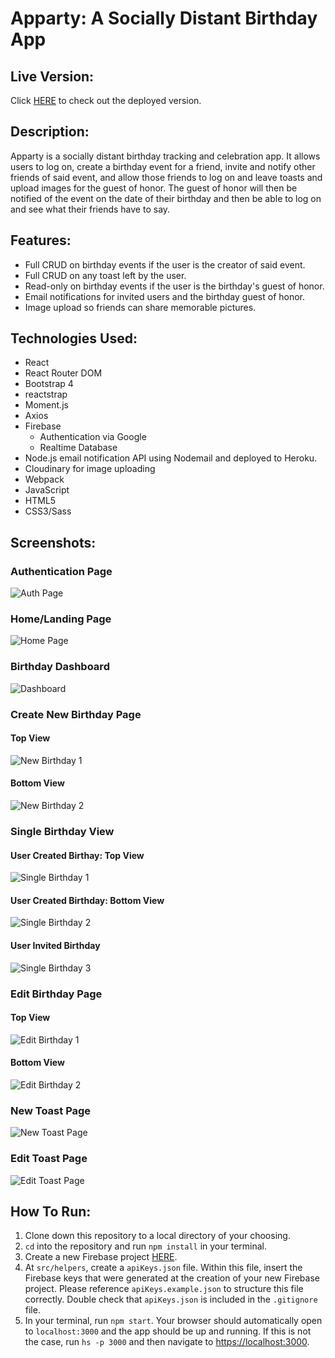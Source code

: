 # Apparty: A Socially Distant Birthday App
## Live Version: 
Click [HERE](https://socially-distant-birthday.firebaseapp.com/home) to check out the deployed version.
## Description:
Apparty is a socially distant birthday tracking and celebration app.  It allows users to log on, create a birthday event for a friend, invite and notify other friends of said event, and allow those friends to log on and leave toasts and upload images for the guest of honor.  The guest of honor will then be notified of the event on the date of their birthday and then be able to log on and see what their friends have to say.
## Features:
* Full CRUD on birthday events if the user is the creator of said event.
* Full CRUD on any toast left by the user.
* Read-only on birthday events if the user is the birthday's guest of honor.
* Email notifications for invited users and the birthday guest of honor.
* Image upload so friends can share memorable pictures.
## Technologies Used:
* React
* React Router DOM
* Bootstrap 4
* reactstrap
* Moment.js
* Axios
* Firebase
    * Authentication via Google
    * Realtime Database
* Node.js email notification API using Nodemail and deployed to Heroku.
* Cloudinary for image uploading
* Webpack
* JavaScript
* HTML5
* CSS3/Sass
## Screenshots:
### Authentication Page
![Auth Page](src/images/authPage.png)
### Home/Landing Page
![Home Page](src/images/homePage.png)
### Birthday Dashboard
![Dashboard](src/images/birthdayDashboard.png)
### Create New Birthday Page
#### Top View
![New Birthday 1](src/images/newBirthday-1.png)
#### Bottom View
![New Birthday 2](src/images/newBirthday-2.png)
### Single Birthday View
#### User Created Birthay: Top View
![Single Birthday 1](src/images/singleBirthday-1.png)
#### User Created Birthday: Bottom View
![Single Birthday 2](src/images/singleBirthday-2.png)
#### User Invited Birthday
![Single Birthday 3](src/images/singleBirthday-3.png)
### Edit Birthday Page
#### Top View
![Edit Birthday 1](src/images/editBirthday-1.png)
#### Bottom View
![Edit Birthday 2](src/images/editBirthday-2.png)
### New Toast Page
![New Toast Page](src/images/new-toast.png)
### Edit Toast Page
![Edit Toast Page](src/images/editToast.png)
## How To Run:
1. Clone down this repository to a local directory of your choosing.
2. `cd` into the repository and run `npm install` in your terminal.
3. Create a new Firebase project [HERE](https://console.firebase.google.com/).
4. At `src/helpers`, create a `apiKeys.json` file.  Within this file, insert the Firebase keys that were generated at the creation of your new Firebase project.  Please reference `apiKeys.example.json` to structure this file correctly.  Double check that `apiKeys.json` is included in the `.gitignore` file.
5. In your terminal, run `npm start`.  Your browser should automatically open to `localhost:3000` and the app should be up and running.  If this is not the case, run `hs -p 3000` and then navigate to [https://localhost:3000](https://localhost:3000).
